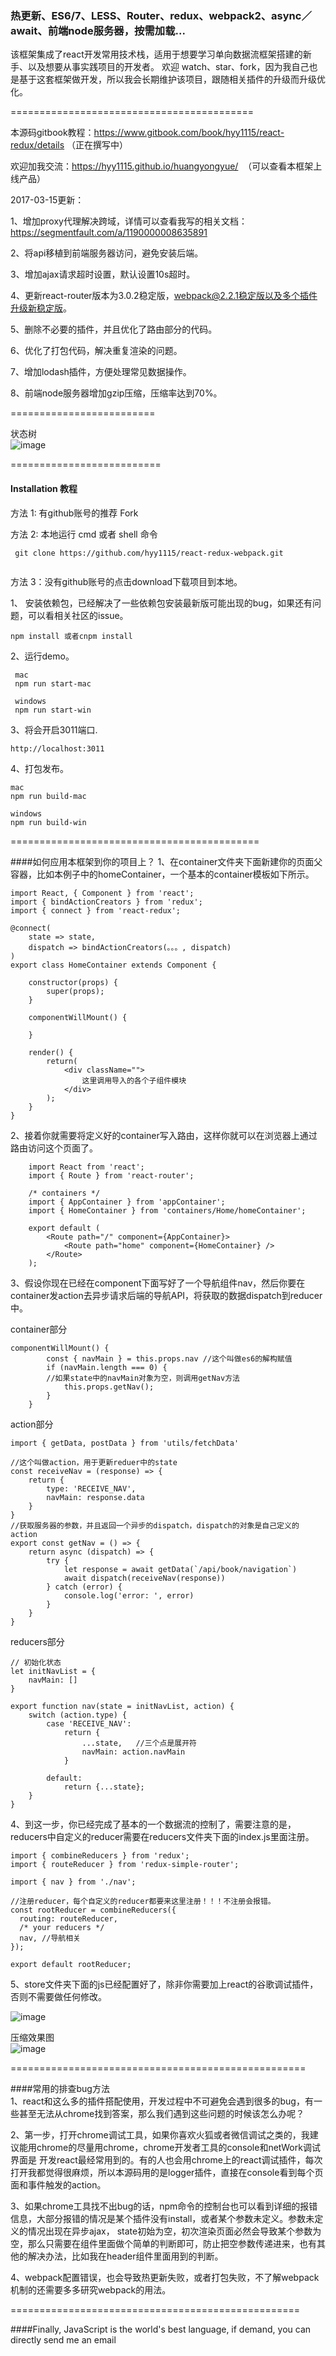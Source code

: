 
### 热更新、ES6/7、LESS、Router、redux、webpack2、async／await、前端node服务器，按需加载...


该框架集成了react开发常用技术栈，适用于想要学习单向数据流框架搭建的新手、以及想要从事实践项目的开发者。
欢迎 watch、star、fork，因为我自己也是基于这套框架做开发，所以我会长期维护该项目，跟随相关插件的升级而升级优化。  

==========================================

本源码gitbook教程：https://www.gitbook.com/book/hyy1115/react-redux/details  （正在撰写中）

欢迎加我交流：https://hyy1115.github.io/huangyongyue/  （可以查看本框架上线产品）  

2017-03-15更新：  

1、增加proxy代理解决跨域，详情可以查看我写的相关文档：https://segmentfault.com/a/1190000008635891  

2、将api移植到前端服务器访问，避免安装后端。

3、增加ajax请求超时设置，默认设置10s超时。

4、更新react-router版本为3.0.2稳定版，webpack@2.2.1稳定版以及多个插件升级新稳定版。

5、删除不必要的插件，并且优化了路由部分的代码。

6、优化了打包代码，解决重复渲染的问题。

7、增加lodash插件，方便处理常见数据操作。

8、前端node服务器增加gzip压缩，压缩率达到70%。

=========================

状态树  
![image](https://github.com/hyy1115/react-redux-webpack/blob/master/public/store.png) 

==========================

#### Installation 教程

方法 1: 有github账号的推荐 Fork  

方法 2: 本地运行 cmd 或者 shell 命令  
```
 git clone https://github.com/hyy1115/react-redux-webpack.git
 
```

方法 3：没有github账号的点击download下载项目到本地。  
 
1、 安装依赖包，已经解决了一些依赖包安装最新版可能出现的bug，如果还有问题，可以看相关社区的issue。
```
npm install 或者cnpm install
```

2、运行demo。
   ```
    mac
    npm run start-mac
    
    windows
    npm run start-win
   ```

3、将会开启3011端口.
```
http://localhost:3011

```

4、打包发布。

```
mac
npm run build-mac

windows
npm run build-win
``` 

===========================================

####如何应用本框架到你的项目上？
1、在container文件夹下面新建你的页面父容器，比如本例子中的homeContainer，一个基本的container模板如下所示。  
```
import React, { Component } from 'react';
import { bindActionCreators } from 'redux';
import { connect } from 'react-redux';

@connect(
    state => state,
    dispatch => bindActionCreators(。。。, dispatch)
)
export class HomeContainer extends Component {

    constructor(props) {
        super(props);
    }

    componentWillMount() {
        
    }

    render() {
        return(
            <div className="">
                这里调用导入的各个子组件模块
            </div>
        );
    }
}
```

2、接着你就需要将定义好的container写入路由，这样你就可以在浏览器上通过路由访问这个页面了。  
```
    import React from 'react';
    import { Route } from 'react-router';
    
    /* containers */
    import { AppContainer } from 'appContainer';
    import { HomeContainer } from 'containers/Home/homeContainer';
    
    export default (
        <Route path="/" component={AppContainer}>
            <Route path="home" component={HomeContainer} />
        </Route>
    );
```

3、假设你现在已经在component下面写好了一个导航组件nav，然后你要在container发action去异步请求后端的导航API，将获取的数据dispatch到reducer中。  

container部分
```
componentWillMount() {
        const { navMain } = this.props.nav //这个叫做es6的解构赋值
        if (navMain.length === 0) {
        //如果state中的navMain对象为空，则调用getNav方法
            this.props.getNav();
        }
    }
```
action部分
```
import { getData, postData } from 'utils/fetchData'

//这个叫做action，用于更新reduer中的state
const receiveNav = (response) => {
    return {
        type: 'RECEIVE_NAV',
        navMain: response.data
    }
}
//获取服务器的参数，并且返回一个异步的dispatch，dispatch的对象是自己定义的action
export const getNav = () => {
    return async (dispatch) => {
        try {
            let response = await getData(`/api/book/navigation`)
            await dispatch(receiveNav(response))
        } catch (error) {
            console.log('error: ', error)
        }
    }
}
```

reducers部分
```
// 初始化状态
let initNavList = {
    navMain: []
}

export function nav(state = initNavList, action) {
    switch (action.type) {
        case 'RECEIVE_NAV':
            return {
                ...state,   //三个点是展开符
                navMain: action.navMain
            }

        default:
            return {...state};
    }
}
```

4、到这一步，你已经完成了基本的一个数据流的控制了，需要注意的是，reducers中自定义的reducer需要在reducers文件夹下面的index.js里面注册。
  
```
import { combineReducers } from 'redux';
import { routeReducer } from 'redux-simple-router';

import { nav } from './nav';

//注册reducer，每个自定义的reducer都要来这里注册！！！不注册会报错。
const rootReducer = combineReducers({
  routing: routeReducer,
  /* your reducers */
  nav, //导航相关
});

export default rootReducer;
```

5、store文件夹下面的js已经配置好了，除非你需要加上react的谷歌调试插件，否则不需要做任何修改。  

![image](https://github.com/hyy1115/react-redux-webpack/blob/master/public/index.png)

压缩效果图  
![image](https://github.com/hyy1115/react-redux-webpack/blob/master/public/fenxi.png)

===================================================

####常用的排查bug方法  
1、react和这么多的插件搭配使用，开发过程中不可避免会遇到很多的bug，有一些甚至无法从chrome找到答案，那么我们遇到这些问题的时候该怎么办呢？  

2、第一步，打开chrome调试工具，如果你喜欢火狐或者微信调试之类的，我建议能用chrome的尽量用chrome，chrome开发者工具的console和netWork调试界面是
开发react最经常用到的。有的人也会用chrome上的react调试插件，每次打开我都觉得很麻烦，所以本源码用的是logger插件，直接在console看到每个页面和事件触发的action。  

3、如果chrome工具找不出bug的话，npm命令的控制台也可以看到详细的报错信息，大部分报错的情况是某个插件没有install，或者某个参数未定义。参数未定义的情况出现在异步ajax，
state初始为空，初次渲染页面必然会导致某个参数为空，那么只需要在组件里面做个简单的判断即可，防止把空参数传递进来，也有其他的解决办法，比如我在header组件里面用到的判断。

4、webpack配置错误，也会导致热更新失败，或者打包失败，不了解webpack机制的还需要多多研究webpack的用法。

==================================================

####Finally, JavaScript is the world's best language, if demand, you can directly send me an email  
